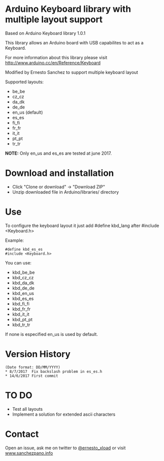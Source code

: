 Arduino Keyboard library with multiple layout support
=====================================================
 
Based on Arduino Keyboard library 1.0.1

This library allows an Arduino board with USB capabilites to act as a Keyboard.

For more information about this library please visit http://www.arduino.cc/en/Reference/Keyboard

Modified by Ernesto Sanchez to support multiple keyboard layout 

Supported layouts:
* be_be
* cz_cz
* da_dk
* de_de
* en_us (default)
* es_es
* fi_fi
* fr_fr
* it_it
* pt_pt
* tr_tr

__NOTE:__ Only en_us and es_es are tested at june 2017. 

Download and installation
=========================
- Click "Clone or download" -> "Download ZIP"
- Unzip downloaded file in Arduino/libraries/ directory

Use
===
To configure the keyboard layout it just add #define kbd_lang after #include <Keyboard.h>

Example:
```
#define kbd_es_es
#include <Keyboard.h>
```

You can use:
* kbd_be_be
* kbd_cz_cz
* kbd_da_dk
* kbd_de_de
* kbd_en_us
* kbd_es_es
* kbd_fi_fi
* kbd_fr_fr
* kbd_it_it
* kbd_pt_pt
* kbd_tr_tr

If none is especified en_us is used by default.

Version History
===============
```
(Date format: DD/MM/YYYY)
* 8/7/2017  Fix backslash problem in es_es.h
* 14/6/2017 First commit

```

TO DO
=====
- Test all layouts
- Implement a solution for extended ascii characters


Contact
=======
Open an issue, ask me on twitter to [@ernesto_xload](http://www.twitter.com/ernesto_xload/) or visit www.sanchezpano.info
